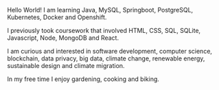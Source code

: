 Hello World! 
I am learning Java, MySQL, Springboot, PostgreSQL, Kubernetes, Docker and Openshift.

I previously took coursework that involved HTML, CSS, SQL, SQLite, Javascript, Node, MongoDB and React. 

I am curious and interested in software development, computer science, blockchain, data privacy, big data, climate change, renewable energy, sustainable design and climate migration.

In my free time I enjoy gardening, cooking and biking.
